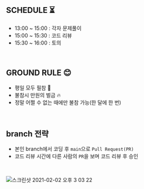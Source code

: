 ## SCHEDULE ⏳
- 13:00 ~ 15:00 : 각자 문제풀이
- 15:00 ~ 15:30 : 코드 리뷰
- 15:30 ~ 16:00 : 토의

<br>

## GROUND RULE 😊
- 평일 모두 필참 💪
- 불참시 만원의 벌금 🔥
- 정말 어쩔 수 없는 때에만 불참 가능(한 달에 한 번)

<br>

## branch 전략
- 본인 branch에서 코딩 후 `main`으로 `Pull Request(PR)`
- 코드 리뷰 시간에 다른 사람의 `PR`을 보며 코드 리뷰 후 승인

<br>

![스크린샷 2021-02-02 오후 3 03 22](https://user-images.githubusercontent.com/44664867/109256294-12deea80-7839-11eb-88ea-480ef1db889c.png)
